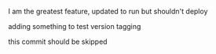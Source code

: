 I am the greatest feature, updated to run but shouldn't deploy

adding something to test version tagging

this commit should be skipped